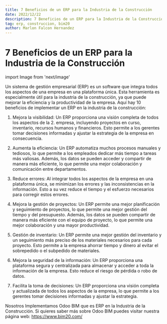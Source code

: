 ```yaml
---
title: 7 Beneficios de un ERP para la Industria de la Construcción
date: 2022/12/22
description: 7 Beneficios de un ERP para la Industria de la Construcción
tag: erp, construccion, bim20
author: Marlon Falcon Hernandez
---
```


# 7 Beneficios de un ERP para la Industria de la Construcción
import Image from 'next/image'

Un sistema de gestión empresarial (ERP) es un software que integra todos los aspectos de una empresa en una plataforma única. Esta herramienta es especialmente útil para la industria de la construcción, ya que puede mejorar la eficiencia y la productividad de la empresa. Aquí hay 10 beneficios de implementar un ERP en la industria de la construcción:

1. Mejora la visibilidad: Un ERP proporciona una visión completa de todos los aspectos de la 2. empresa, incluyendo proyectos en curso, inventario, recursos humanos y financieros. Esto permite a los gerentes tomar decisiones informadas y ajustar la estrategia de la empresa en consecuencia.

2. Aumenta la eficiencia: Un ERP automatiza muchos procesos manuales y tediosos, lo que permite a los empleados dedicar más tiempo a tareas más valiosas. Además, los datos se pueden acceder y compartir de manera más eficiente, lo que permite una mejor colaboración y comunicación entre departamentos.

3. Reduce errores: Al integrar todos los aspectos de la empresa en una plataforma única, se minimizan los errores y las inconsistencias en la información. Esto a su vez reduce el tiempo y el esfuerzo necesarios para corregir estos errores.

4. Mejora la gestión de proyectos: Un ERP permite una mejor planificación y seguimiento de proyectos, lo que permite una mejor gestión del tiempo y del presupuesto. Además, los datos se pueden compartir de manera más eficiente con el equipo de proyecto, lo que permite una mejor colaboración y una mayor productividad.

5. Gestión de inventario: Un ERP permite una mejor gestión del inventario y un seguimiento más preciso de los materiales necesarios para cada proyecto. Esto permite a la empresa ahorrar tiempo y dinero al evitar el sobrepedido o el subpedido de materiales.

6. Mejora la seguridad de la información: Un ERP proporciona una plataforma segura y centralizada para almacenar y acceder a toda la información de la empresa. Esto reduce el riesgo de pérdida o robo de datos.

7. Facilita la toma de decisiones: Un ERP proporciona una visión completa y actualizada de todos los aspectos de la empresa, lo que permite a los gerentes tomar decisiones informadas y ajustar la estrategia.


Nosotros Implementamos Odoo BIM que es ERP en la Industria de la Construcción. Si quieres saber más sobre Odoo BIM puedes visitar nuestra página web: https://www.bim20.com/